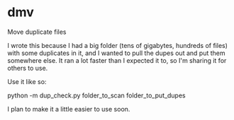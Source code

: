 # dmv
Move duplicate files

I wrote this because I had a big folder (tens of gigabytes, hundreds of files) with some duplicates in it, and I wanted to pull the dupes out and put them somewhere else. It ran a lot faster than I expected it to, so I'm sharing it for others to use.

Use it like so:

python -m dup_check.py folder_to_scan folder_to_put_dupes

I plan to make it a little easier to use soon.
